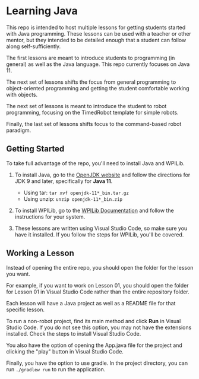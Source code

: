 # Learning Java

This repo is intended to host multiple lessons for getting students started with Java programming. These lessons can be used with a teacher or other mentor, but they intended to be detailed enough that a student can follow along self-sufficiently.

The first lessons are meant to introduce students to programming (in general) as well as the Java language. This repo currently focuses on Java 11.

The next set of lessons shifts the focus from general programming to object-oriented programming and getting the student comfortable working with objects.

The next set of lessons is meant to introduce the student to robot programming, focusing on the TimedRobot template for simple robots.

Finally, the last set of lessons shifts focus to the command-based robot paradigm.

## Getting Started

To take full advantage of the repo, you'll need to install Java and WPILib.

1. To install Java, go to the [OpenJDK website](https://openjdk.java.net/install/) and follow the directions for JDK 9 and later, specifically for **Java 11**.
    - Using tar: `tar xvf openjdk-11*_bin.tar.gz`
    - Using unzip: `unzip openjdk-11*_bin.zip`

2. To install WPILib, go to the [WPILib Documentation](https://docs.wpilib.org/en/latest/docs/getting-started/getting-started-frc-control-system/wpilib-setup.html) and follow the instructions for your system.

3. These lessons are written using Visual Studio Code, so make sure you have it installed. If you follow the steps for WPILib, you'll be covered.

## Working a Lesson

Instead of opening the entire repo, you should open the folder for the lesson you want.

For example, if you want to work on Lesson 01, you should open the folder for Lesson 01 in Visual Studio Code rather than the entire repository folder.

Each lesson will have a Java project as well as a README file for that specific lesson.

To run a non-robot project, find its main method and click **Run** in Visual Studio Code. If you do not see this option, you may not have the extensions installed. Check the steps to install Visual Studio Code.

You also have the option of opening the App.java file for the project and clicking the "play" button in Visual Studio Code.

Finally, you have the option to use gradle. In the project directory, you can run `./gradlew run` to run the application.
